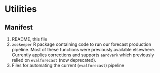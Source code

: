 # Utilities

## Manifest

1. README, this file
1. `zookeeper` R package containing code to run our forecast production pipeline. Most of these functions were previously available elsewhere. Currently applies corrections and supports `aardvark` which previously relied on `evalforecast` (now deprecated).
1. Files for automating the current (`evalforecast`) pipeline


